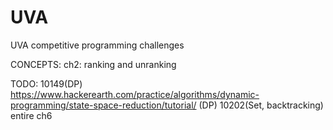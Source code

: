 # UVA
UVA competitive programming challenges

CONCEPTS:
ch2: ranking and unranking


TODO:
10149(DP)
https://www.hackerearth.com/practice/algorithms/dynamic-programming/state-space-reduction/tutorial/ (DP)
10202(Set, backtracking)
entire ch6